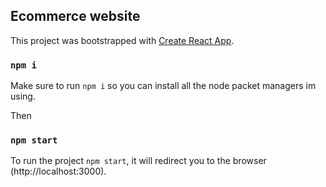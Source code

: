 ## Ecommerce website

This project was bootstrapped with [Create React App](https://github.com/facebook/create-react-app).

### `npm i`

Make sure to run `npm i` so you can install all the node packet managers im using.


Then 


### `npm start`

To run the project `npm start`, it will redirect you to the browser (http://localhost:3000).

